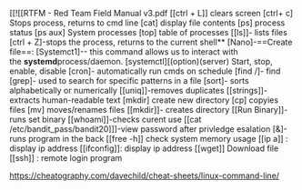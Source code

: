 [[![[RTFM - Red Team Field Manual v3.pdf
[[ctrl + L]] clears screen
[ctrl+ c] Stops process, returns to cmd line 
[cat] display file contents 
[ps] process status 
[ps aux] System processes 
[top] table of processes 
[[ls]]- lists files
[ctrl + Z]-stops the process, returns to the current shell**
[Nano]-==Create file==: 
[Systemct1]-- this command allows us to interact with the **systemd**process/daemon.
		[systemctl][(option)(server)
				Start, stop, enable, disable 
[cron]- automatically run cmds  on schedule 
[find /]- find 
[grep]- used to search for specific patterns in a file 
[sort]- sorts alphabetically or numerically
[[uniq]]-removes duplicates
[[strings]]- extracts human-readable text
[mkdir] create new directory
[cp] copyies files 
[mv] moves/renames files
[[mkdir]]- creates directory 
[[Run Binary]]-runs set binary
[[whoami]]-checks curent use
[[cat /etc/bandit_pass/bandit20]]]-view password after privledge esalation 
[&]-runs program in the back
[[free -h]] check system memory usage
[[ip a]] : display ip address
[[ifconfig]]: display ip address 
[[wget]] Download file 
[[ssh]] : remote login program



https://cheatography.com/davechild/cheat-sheets/linux-command-line/